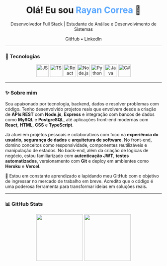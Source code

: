 <h1 align="center">Olá! Eu sou <span style="color:#58a6ff;">Rayan Correa</span> 👋</h1>

<p align="center">
  Desenvolvedor Full Stack | Estudante de Análise e Desenvolvimento de Sistemas
</p>

<p align="center">
  <a href="https://github.com/RayCorrea" target="_blank">GitHub</a> • 
  <a href="https://linkedin.com/in/rayan-correa-4930931b3" target="_blank">LinkedIn</a>
</p>

---

### 🚀 Tecnologias

<p align="center">
  <img src="https://cdn.jsdelivr.net/gh/devicons/devicon/icons/javascript/javascript-original.svg" alt="JS" width="40"/>
  <img src="https://cdn.jsdelivr.net/gh/devicons/devicon/icons/typescript/typescript-original.svg" alt="TS" width="40"/>
  <img src="https://cdn.jsdelivr.net/gh/devicons/devicon/icons/react/react-original.svg" alt="React" width="40"/>
  <img src="https://cdn.jsdelivr.net/gh/devicons/devicon/icons/nodejs/nodejs-original.svg" alt="Node.js" width="40"/>
  <img src="https://cdn.jsdelivr.net/gh/devicons/devicon/icons/python/python-original.svg" alt="Python" width="40"/>
  <img src="https://cdn.jsdelivr.net/gh/devicons/devicon/icons/java/java-original.svg" alt="Java" width="40"/>
  <img src="https://cdn.jsdelivr.net/gh/devicons/devicon/icons/csharp/csharp-original.svg" alt="C#" width="40"/>
</p>

---

### ✨ Sobre mim

Sou apaixonado por tecnologia, backend, dados e resolver problemas com código. Tenho desenvolvido projetos reais que envolvem desde a criação de **APIs REST** com **Node.js**, **Express** e integração com bancos de dados como **MySQL** e **PostgreSQL**, até aplicações front-end modernas com **React**, **HTML**, **CSS** e **TypeScript**.

Já atuei em projetos pessoais e colaborativos com foco na **experiência do usuário**, **segurança de dados** e **arquitetura de software**. No front-end, domino conceitos como responsividade, componentes reutilizáveis e manipulação de estados. No back-end, além da criação de lógicas de negócio, estou familiarizado com **autenticação JWT**, **testes automatizados**, versionamento com **Git** e deploy em ambientes como **Heroku** e **Vercel**.

📌 Estou em constante aprendizado e lapidando meu GitHub com o objetivo de ingressar no mercado de trabalho em breve. Acredito que o código é uma poderosa ferramenta para transformar ideias em soluções reais.

---

### 📊 GitHub Stats

<p align="center">
  <img height="150" src="https://github-readme-stats.vercel.app/api?username=RayCorrea&show_icons=true&theme=github_dark" />
  <img height="150" src="https://github-readme-stats.vercel.app/api/top-langs/?username=RayCorrea&layout=compact&theme=github_dark" />
</p>
